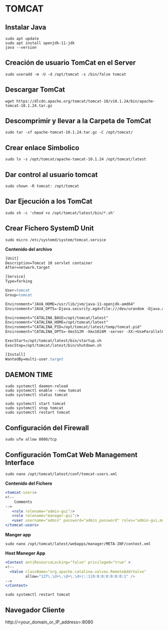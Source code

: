# TOMCAT

## Instalar Java

```
sudo apt update
sudo apt install openjdk-11-jdk
java --version
```

## Creación de usuario TomCat en el Server

```
sudo useradd -m -U -d /opt/tomcat -s /bin/false tomcat
```

## Descargar TomCat

```
wget https://dlcdn.apache.org/tomcat/tomcat-10/v10.1.24/bin/apache-tomcat-10.1.24.tar.gz
```

## Descomprimir y llevar a la Carpeta de TomCat

```
sudo tar -xf apache-tomcat-10.1.24.tar.gz -C /opt/tomcat/

```

## Crear enlace Simbolico

```
sudo ln -s /opt/tomcat/apache-tomcat-10.1.24 /opt/tomcat/latest 

```

## Dar control al usuario tomcat

```
sudo chown -R tomcat: /opt/tomcat
```

## Dar Ejecución a los TomCat

```
sudo sh -c 'chmod +x /opt/tomcat/latest/bin/*.sh'
```

## Crear Fichero SystemD Unit

```
sudo micro /etc/systemd/system/tomcat.service
```

**Contenido del archivo**

```apache
[Unit]
Description=Tomcat 10 servlet container
After=network.target

[Service]
Type=forking

User=tomcat
Group=tomcat

Environment="JAVA_HOME=/usr/lib/jvm/java-11-openjdk-amd64"
Environment="JAVA_OPTS=-Djava.security.egd=file:///dev/urandom -Djava.awt.headless=true"

Environment="CATALINA_BASE=/opt/tomcat/latest"
Environment="CATALINA_HOME=/opt/tomcat/latest"
Environment="CATALINA_PID=/opt/tomcat/latest/temp/tomcat.pid"
Environment="CATALINA_OPTS=-Xms512M -Xmx1024M -server -XX:+UseParallelGC"

ExecStart=/opt/tomcat/latest/bin/startup.sh
ExecStop=/opt/tomcat/latest/bin/shutdown.sh

[Install]
WantedBy=multi-user.target
```

## DAEMON TIME

```
sudo systemctl daemon-reload
sudo systemctl enable --now tomcat
sudo systemctl status tomcat
```

```
sudo systemctl start tomcat
sudo systemctl stop tomcat
sudo systemctl restart tomcat
```

## Configuración del Firewall

```
sudo ufw allow 8080/tcp
```

## Configuración TomCat Web Management Interface

```
sudo nano /opt/tomcat/latest/conf/tomcat-users.xml
```

**Contenido del Fichero**

```apache
<tomcat-users>
<!--
    Comments
-->
   <role rolename="admin-gui"/>
   <role rolename="manager-gui"/>
   <user username="admin" password="admin_password" roles="admin-gui,manager-gui"/>
</tomcat-users>
```

**Manger app**

```
sudo nano /opt/tomcat/latest/webapps/manager/META-INF/context.xml
```

**Host Maneger App**

```apache
<Context antiResourceLocking="false" privileged="true" >
<!--
  <Valve className="org.apache.catalina.valves.RemoteAddrValve"
         allow="127\.\d+\.\d+\.\d+|::1|0:0:0:0:0:0:0:1" />
-->
</Context>
```

```
sudo systemctl restart tomcat
```

## Navegador Cliente

http://<your_domain_or_IP_address>:8080
